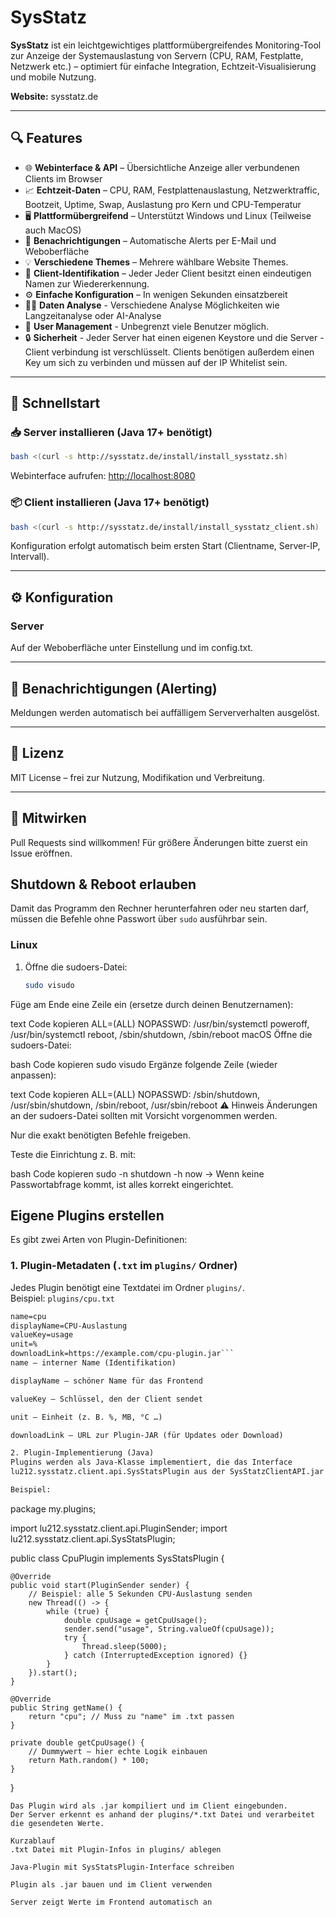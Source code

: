 # SysStatz

**SysStatz** ist ein leichtgewichtiges plattformübergreifendes Monitoring-Tool zur Anzeige der Systemauslastung von Servern (CPU, RAM, Festplatte, Netzwerk etc.) – optimiert für einfache Integration, Echtzeit-Visualisierung und mobile Nutzung.

**Website:** sysstatz.de

---

## 🔍 Features

- 🌐 **Webinterface & API** – Übersichtliche Anzeige aller verbundenen Clients im Browser
- 📈 **Echtzeit-Daten** – CPU, RAM, Festplattenauslastung, Netzwerktraffic, Bootzeit, Uptime, Swap, Auslastung pro Kern und CPU-Temperatur
- 🖥️ **Plattformübergreifend** – Unterstützt Windows und Linux (Teilweise auch MacOS)
- 🔔 **Benachrichtigungen** – Automatische Alerts per E-Mail und Weboberfläche
- 💡 **Verschiedene Themes** – Mehrere wählbare Website Themes.
- 🔐 **Client-Identifikation** – Jeder Jeder Client besitzt einen eindeutigen Namen zur Wiedererkennung.
- ⚙️ **Einfache Konfiguration** – In wenigen Sekunden einsatzbereit
- 👨‍💻 **Daten Analyse** - Verschiedene Analyse Möglichkeiten wie Langzeitanalyse oder AI-Analyse
- 🪪 **User Management** - Unbegrenzt viele Benutzer möglich.
- 🔒 **Sicherheit** - Jeder Server hat einen eigenen Keystore und die Server - Client verbindung ist verschlüsselt. Clients benötigen außerdem einen Key um sich zu verbinden und müssen auf der IP Whitelist sein.

---

## 🚀 Schnellstart

### 📥 Server installieren (Java 17+ benötigt)

```bash
bash <(curl -s http://sysstatz.de/install/install_sysstatz.sh)
```

Webinterface aufrufen: [http://localhost:8080](http://localhost:8080)

### 📦 Client installieren (Java 17+ benötigt)

```bash
bash <(curl -s http://sysstatz.de/install/install_sysstatz_client.sh)
```

Konfiguration erfolgt automatisch beim ersten Start (Clientname, Server-IP, Intervall).

---

## ⚙️ Konfiguration

### Server

Auf der Weboberfläche unter Einstellung und im config.txt.

---

## 📧 Benachrichtigungen (Alerting)

Meldungen werden automatisch bei auffälligem Serververhalten ausgelöst.

---

## 📜 Lizenz

MIT License – frei zur Nutzung, Modifikation und Verbreitung.

---

## 🤝 Mitwirken

Pull Requests sind willkommen! Für größere Änderungen bitte zuerst ein Issue eröffnen.


## Shutdown & Reboot erlauben

Damit das Programm den Rechner herunterfahren oder neu starten darf, müssen die Befehle ohne Passwort über `sudo` ausführbar sein.

### Linux
1. Öffne die sudoers-Datei:
   ```bash
   sudo visudo
Füge am Ende eine Zeile ein (ersetze <username> durch deinen Benutzernamen):

text
Code kopieren
<username> ALL=(ALL) NOPASSWD: /usr/bin/systemctl poweroff, /usr/bin/systemctl reboot, /sbin/shutdown, /sbin/reboot
macOS
Öffne die sudoers-Datei:

bash
Code kopieren
sudo visudo
Ergänze folgende Zeile (wieder <username> anpassen):

text
Code kopieren
<username> ALL=(ALL) NOPASSWD: /sbin/shutdown, /usr/sbin/shutdown, /sbin/reboot, /usr/sbin/reboot
⚠️ Hinweis
Änderungen an der sudoers-Datei sollten mit Vorsicht vorgenommen werden.

Nur die exakt benötigten Befehle freigeben.

Teste die Einrichtung z. B. mit:

bash
Code kopieren
sudo -n shutdown -h now
→ Wenn keine Passwortabfrage kommt, ist alles korrekt eingerichtet.


## Eigene Plugins erstellen

Es gibt zwei Arten von Plugin-Definitionen:

### 1. Plugin-Metadaten (`.txt` im `plugins/` Ordner)

Jedes Plugin benötigt eine Textdatei im Ordner `plugins/`.  
Beispiel: `plugins/cpu.txt`

```txt
name=cpu
displayName=CPU-Auslastung
valueKey=usage
unit=%
downloadLink=https://example.com/cpu-plugin.jar```
name – interner Name (Identifikation)

displayName – schöner Name für das Frontend

valueKey – Schlüssel, den der Client sendet

unit – Einheit (z. B. %, MB, °C …)

downloadLink – URL zur Plugin-JAR (für Updates oder Download)

2. Plugin-Implementierung (Java)
Plugins werden als Java-Klasse implementiert, die das Interface
lu212.sysstatz.client.api.SysStatsPlugin aus der SysStatzClientAPI.jar implementiert.

Beispiel:

```
package my.plugins;

import lu212.sysstatz.client.api.PluginSender;
import lu212.sysstatz.client.api.SysStatsPlugin;

public class CpuPlugin implements SysStatsPlugin {

    @Override
    public void start(PluginSender sender) {
        // Beispiel: alle 5 Sekunden CPU-Auslastung senden
        new Thread(() -> {
            while (true) {
                double cpuUsage = getCpuUsage();
                sender.send("usage", String.valueOf(cpuUsage));
                try {
                    Thread.sleep(5000);
                } catch (InterruptedException ignored) {}
            }
        }).start();
    }

    @Override
    public String getName() {
        return "cpu"; // Muss zu "name" im .txt passen
    }

    private double getCpuUsage() {
        // Dummywert – hier echte Logik einbauen
        return Math.random() * 100;
    }
}

```
Das Plugin wird als .jar kompiliert und im Client eingebunden.
Der Server erkennt es anhand der plugins/*.txt Datei und verarbeitet die gesendeten Werte.

Kurzablauf
.txt Datei mit Plugin-Infos in plugins/ ablegen

Java-Plugin mit SysStatsPlugin-Interface schreiben

Plugin als .jar bauen und im Client verwenden

Server zeigt Werte im Frontend automatisch an
